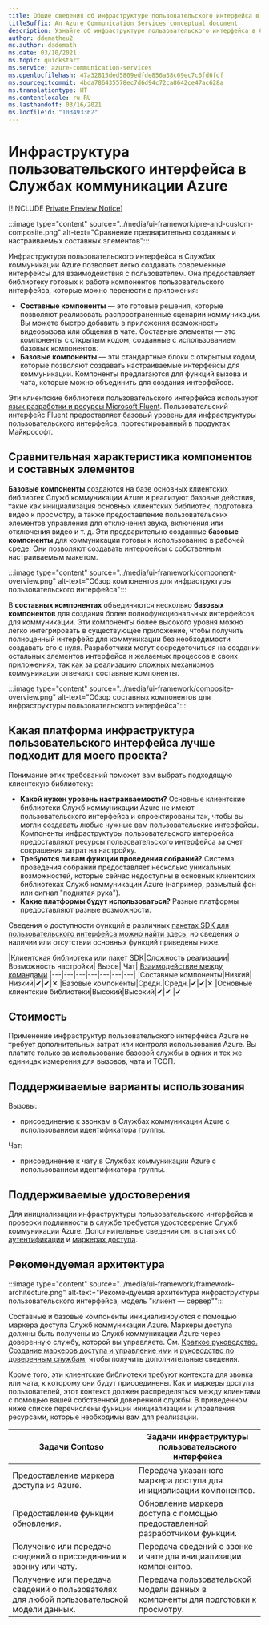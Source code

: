 ```yaml
---
title: Общие сведения об инфраструктуре пользовательского интерфейса в Службах коммуникации Azure
titleSuffix: An Azure Communication Services conceptual document
description: Узнайте об инфраструктуре пользовательского интерфейса в Службах коммуникации Azure
author: ddematheu2
ms.author: dademath
ms.date: 03/10/2021
ms.topic: quickstart
ms.service: azure-communication-services
ms.openlocfilehash: 47a32815ded5809edfde856a38c69ec7c6fd6fdf
ms.sourcegitcommit: 4bda786435578ec7d6d94c72ca8642ce47ac628a
ms.translationtype: HT
ms.contentlocale: ru-RU
ms.lasthandoff: 03/16/2021
ms.locfileid: "103493362"
---
```

# <a name="azure-communication-services-ui-framework"></a>Инфраструктура пользовательского интерфейса в Службах коммуникации Azure

[!INCLUDE [Private Preview Notice](../../includes/private-preview-include.md)]

:::image type="content" source="../media/ui-framework/pre-and-custom-composite.png" alt-text="Сравнение предварительно созданных и настраиваемых составных элементов":::

Инфраструктура пользовательского интерфейса в Службах коммуникации Azure позволяет легко создавать современные интерфейсы для взаимодействия с пользователем. Она предоставляет библиотеку готовых к работе компонентов пользовательского интерфейса, которые можно перенести в приложения:

- **Составные компоненты** — это готовые решения, которые позволяют реализовать распространенные сценарии коммуникации. Вы можете быстро добавить в приложения возможность видеовызова или общения в чате. Составные элементы — это компоненты с открытым кодом, созданные с использованием базовых компонентов.
- **Базовые компоненты** — эти стандартные блоки с открытым кодом, которые позволяют создавать настраиваемые интерфейсы для коммуникации. Компоненты предлагаются для функций вызова и чата, которые можно объединить для создания интерфейсов. 

Эти клиентские библиотеки пользовательского интерфейса используют [язык разработки и ресурсы Microsoft Fluent](https://developer.microsoft.com/fluentui/). Пользовательский интерфейс Fluent предоставляет базовый уровень для инфраструктуры пользовательского интерфейса, протестированный в продуктах Майкрософт.

## <a name="differentiating-components-and-composites"></a>**Сравнительная характеристика компонентов и составных элементов**

**Базовые компоненты** создаются на базе основных клиентских библиотек Служб коммуникации Azure и реализуют базовые действия, такие как инициализация основных клиентских библиотек, подготовка видео к просмотру, а также предоставление пользовательских элементов управления для отключения звука, включения или отключения видео и т. д. Эти предварительно созданные **базовые компоненты** для коммуникации готовы к использованию в рабочей среде. Они позволяют создавать интерфейсы с собственным настраиваемым макетом.

:::image type="content" source="../media/ui-framework/component-overview.png" alt-text="Обзор компонентов для инфраструктуры пользовательского интерфейса":::

В **составных компонентах** объединяются несколько **базовых компонентов** для создания более полнофункциональных интерфейсов для коммуникации. Эти компоненты более высокого уровня можно легко интегрировать в существующее приложение, чтобы получить полноценный интерфейс для коммуникации без необходимости создавать его с нуля. Разработчики могут сосредоточиться на создании остальных элементов интерфейса и желаемых процессов в своих приложениях, так как за реализацию сложных механизмов коммуникации отвечают составные компоненты.

:::image type="content" source="../media/ui-framework/composite-overview.png" alt-text="Обзор составных компонентов для инфраструктуры пользовательского интерфейса":::

## <a name="what-ui-framework-is-best-for-my-project"></a>Какая платформа инфраструктура пользовательского интерфейса лучше подходит для моего проекта?

Понимание этих требований поможет вам выбрать подходящую клиентскую библиотеку:

- **Какой нужен уровень настраиваемости?** Основные клиентские библиотеки Служб коммуникации Azure не имеют пользовательского интерфейса и спроектированы так, чтобы вы могли создавать любые нужные вам пользовательские интерфейсы. Компоненты инфраструктуры пользовательского интерфейса предоставляют ресурсы пользовательского интерфейса за счет сокращения затрат на настройку.
- **Требуются ли вам функции проведения собраний?** Система проведения собраний предоставляет несколько уникальных возможностей, которые сейчас недоступны в основных клиентских библиотеках Служб коммуникации Azure (например, размытый фон или сигнал "поднятая рука").
- **Какие платформы будут использоваться?** Разные платформы предоставляют разные возможности.

Сведения о доступности функций в различных [пакетах SDK для пользовательского интерфейса можно найти здесь](ui-sdk-features.md), но сведения о наличии или отсутствии основных функций приведены ниже.

|Клиентская библиотека или пакет SDK|Сложность реализации|    Возможность настройки|  Вызов| Чат| [Взаимодействие между командами](./../teams-interop.md)
|---|---|---|---|---|---|---|
|Составные компоненты|Низкий|Низкий|✔|✔|✕
|Базовые компоненты|Средн.|Средн.|✔|✔|✕
|Основные клиентские библиотеки|Высокий|Высокий|✔|✔ |✔

## <a name="cost"></a>Стоимость

Применение инфраструктур пользовательского интерфейса Azure не требует дополнительных затрат или контроля использования Azure. Вы платите только за использование базовой службы в одних и тех же единицах измерения для вызовов, чата и ТСОП.

## <a name="supported-use-cases"></a>Поддерживаемые варианты использования

Вызовы:

- присоединение к звонкам в Службах коммуникации Azure с использованием идентификатора группы.

Чат:

- присоединение к чату в Службах коммуникации Azure с использованием идентификатора группы.

## <a name="supported-identities"></a>Поддерживаемые удостоверения

Для инициализации инфраструктуры пользовательского интерфейса и проверки подлинности в службе требуется удостоверение Служб коммуникации Azure. Дополнительные сведения см. в статьях об [аутентификации](../authentication.md) и [маркерах доступа](../../quickstarts/access-tokens.md).


## <a name="recommended-architecture"></a>Рекомендуемая архитектура 

:::image type="content" source="../media/ui-framework/framework-architecture.png" alt-text="Рекомендуемая архитектура инфраструктуры пользовательского интерфейса, модель &quot;клиент — сервер&quot;":::

Составные и базовые компоненты инициализируются с помощью маркера доступа Служб коммуникации Azure. Маркеры доступа должны быть получены из Служб коммуникации Azure через доверенную службу, которой вы управляете. См. [Краткое руководство. Создание маркеров доступа и управление ими](../../quickstarts/access-tokens.md) и [руководство по доверенным службам](../../tutorials/trusted-service-tutorial.md), чтобы получить дополнительные сведения.

Кроме того, эти клиентские библиотеки требуют контекста для звонка или чата, к которому они будут присоединены. Как и маркеры доступа пользователей, этот контекст должен распределяться между клиентами с помощью вашей собственной доверенной службы. В приведенном ниже списке перечислены функции инициализации и управления ресурсами, которые необходимы вам для реализации.

| Задачи Contoso                                 | Задачи инфраструктуры пользовательского интерфейса                         |
|----------------------------------------------------------|-----------------------------------------------------------------|
| Предоставление маркера доступа из Azure.                    | Передача указанного маркера доступа для инициализации компонентов.        |
| Предоставление функции обновления.                                 | Обновление маркера доступа с помощью предоставленной разработчиком функции.          |
| Получение или передача сведений о присоединении к звонку или чату.          | Передача сведений о звонке и чате для инициализации компонентов. |
| Получение или передача сведений о пользователях для любой пользовательской модели данных. | Передача пользовательской модели данных в компоненты для подготовки к просмотру.          |
